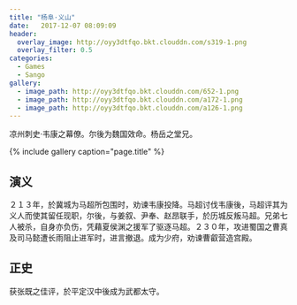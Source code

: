 ```yaml
---
title: "杨阜·义山"
date:   2017-12-07 08:09:09
header:
  overlay_image: http://oyy3dtfqo.bkt.clouddn.com/s319-1.png
  overlay_filter: 0.5
categories:
  - Games
  - Sango
gallery:
  - image_path: http://oyy3dtfqo.bkt.clouddn.com/652-1.png
  - image_path: http://oyy3dtfqo.bkt.clouddn.com/a172-1.png
  - image_path: http://oyy3dtfqo.bkt.clouddn.com/a126-1.png
---
```


凉州刺史·韦康之幕僚。尔後为魏国效命。杨岳之堂兄。

{% include gallery caption="page.title" %}

## 演义

２１３年，於冀城为马超所包围时，劝谏韦康投降。马超讨伐韦康後，马超评其为义人而使其留任现职，尔後，与姜叙、尹奉、赵昂联手，於历城反叛马超。兄弟七人被杀，自身亦负伤，凭藉夏侯渊之援军了驱逐马超。２３０年，攻进蜀国之曹真及司马懿遭长雨阻止进军时，进言撤退。成为少府，劝谏曹叡营造宫殿。

## 正史

获张既之佳评，於平定汉中後成为武都太守。
